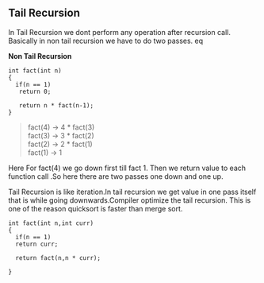 ## Tail Recursion
In Tail Recursion  we dont perform any operation after recursion call.
Basically in non tail recursion we have to do two passes. eq

**Non Tail Recursion**

```
int fact(int n)
{
  if(n == 1)
   return 0;
   
   return n * fact(n-1);
}
```

>fact(4) -> 4 * fact(3)\
>fact(3) -> 3 * fact(2)\
>fact(2) -> 2 * fact(1)\
>fact(1) -> 1

Here For fact(4) we go down first till fact 1. Then we return value to each function call
.So here there are two passes one down and one up.

Tail Recursion is like iteration.In tail recursion we get value in one pass itself that is while going downwards.Compiler optimize the tail recursion. This is one of the reason quicksort is faster than merge sort.
```
int fact(int n,int curr)
{
  if(n == 1)
  return curr;
  
  return fact(n,n * curr);
  
}
```
